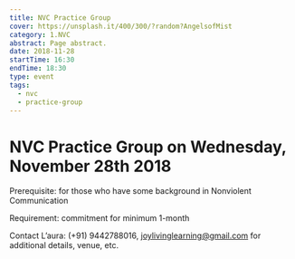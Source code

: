 ```yaml
---
title: NVC Practice Group
cover: https://unsplash.it/400/300/?random?AngelsofMist
category: 1.NVC
abstract: Page abstract.
date: 2018-11-28
startTime: 16:30
endTime: 18:30
type: event
tags:
  - nvc
  - practice-group
---
```


# NVC Practice Group on Wednesday, November 28th 2018

Prerequisite: for those who have some background in Nonviolent Communication

Requirement: commitment for minimum 1-month

Contact L’aura: (+91) 9442788016, joylivinglearning@gmail.com for additional details, venue, etc.

